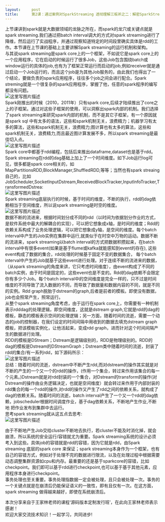 ```yaml
---
layout:     post
title:      第2课：通过案例对SparkStreaming 透彻理解三板斧之二：解密SparkStreaming运行机制和架构
---
```

<div id="article_content" class="article_content clearfix csdn-tracking-statistics" data-pid="blog" data-mod="popu_307" data-dsm="post">
								            <div id="content_views" class="markdown_views prism-atom-one-dark">
							<!-- flowchart 箭头图标 勿删 -->
							<svg xmlns="http://www.w3.org/2000/svg" style="display: none;"><path stroke-linecap="round" d="M5,0 0,2.5 5,5z" id="raphael-marker-block" style="-webkit-tap-highlight-color: rgba(0, 0, 0, 0);"></path></svg>
							<p>上节课讲到spark就是大数据领域的龙脉之所在，而spark的龙穴或关键点就是spark streaming.我们通过把batch interval调大的方式对spark streaming进行了降维，然后运行了实战程序，并通过观察知道特定的时间段里确实具体是rdd的工作。本节课在上节课的基础上主要讲解Spark streaming的运行机制和架构。 <br>
与其说spark streaming是spark core上的一个框架，不如说它是spark core上的一个应用程序，它在启动的时候运行了很多Job，这些Job包含围绕batch或window运行的具体的job,也有为了框架正常运行而启动的job,例如receiver就是通过启动一个Job运行的，而且这个job是为其他Job服务的，由此我们也得出了一个结论，要做负责的spark应用程序，往往多个job之间会进行配合。Spark streming就是一个很复杂的spark应用程序，掌握了他，任意的spark程序的编写都没有问题。 <br>
 <img src="https://img-blog.csdn.net/20160523111327708" alt="这里写图片描述" title=""> <br>
Spark刚推出的时候（2010，2011年）只有spark core,后续才陆续推出了core之上的子框架。通过对这些子框架的使用，可以洞察出spark内部的机制。我们选择了spark streaming来研究spark内部的机制，而不是其它子框架，有一个原因就是spark sql 中有太多的语法，这些和spark机制无关，浪费精力；机器学习有太多的算法，这些和spark机制无关，浪费精力;图计算也有太多的算法，这些和spark机制无关，浪费精力,而且最近图计算发展不多，所以spark streaming是最佳切入点。 <br>
 <img src="https://img-blog.csdn.net/20160523111351702" alt="这里写图片描述" title=""> <br>
Spark core中都基于rdd编程，包括后来推出dataframe,dataset也是基于rdd。Spark streaming在rdd的dag基础上加上了一个时间维度。如下Job运行log可见，很多都是spark core相关的，如MapPartitionsRDD,BlockManager,ShuffledRDD,等等；当然也有spark streaing自己的，比如JobScheduler,SocketInputDstream,ReceivedBlockTracker,InputInfoTracker,TransformedDstrea: <br>
 <img src="https://img-blog.csdn.net/20160523111453968" alt="这里写图片描述" title=""> <br>
Spark streaming底层执行的时候，基于时间的维度，不断的执行，rdd的dag依赖相当于空间维度，所以说spark streaming是时空的维度。 <br>
 <img src="https://img-blog.csdn.net/20160523111515193" alt="这里写图片描述" title=""> <br>
数据不断的流进来，根据时间划分成不同的rdd（以时间为依据划分作业的方式，是软件系统中最大的解耦合的实现），可以把它想象成x轴，是时间的维度；Rdd的依赖关系构成了业务处理逻辑，可以把它想象成y轴，是空间的维度。每个batch interval中产生的Job实例在集群中运行,就类似于在时空中万物的运动。数据不断的流进来，spark streaming以batch interval的方式把数据积攒起来，在batch interval中有很多event(如果是基于flume或kafka就能感知到event的存在), 这些event构成了数据的集合，rdd处理的时候基于固定不变的数据集合， 每个batch interval中产生的Job就基于这些event进行处理。对于连续不断的流进来的数据，（从spark streaming的角度来讲，它只考虑时间维度），由event构成了不同的batch实例，由于时间是固定的，这些event也是不变的。Rdd的dag依赖不会限定你有多少个Job。每个batch interval中的空间维度是完全一样的，只不过是时间维度的不同导致了流入数据的不同，而导致了数据量和数据内容的不同，就是不同的实例。Rdd graph脱胎于dstream的graph,后者是前者的模板。即使没有数据，job也会照常产生，照常运行。 <br>
从整个spark streaming角度考虑，由于运行在spark core上，你需要有一种机制表示rdddag的处理逻辑，即空间维度，这就是dstream graph,它就是rdd的dag的模板，静态的模板表示空间的处理逻辑；另一方面，随着时间的流逝，需要一个动态的job的控制器，在我们设定的时间间隔中用收到的数据去填充dstream graph模板，把该模板实例化，让他活起来，变成rdd graph，进而针对这个时间间隔产生的数据进行处理。 <br>
RDD的模板是DStream；Dstream是逻辑级别的，RDD是物理级别的。RDD的dag的模板是Dstream的DStreamGraph；Dstream类中随着时间的流逝，封装了rdd的集合/有一系列rdd，如下源码所示： <br>
 <img src="https://img-blog.csdn.net/20160523111640314" alt="这里写图片描述" title=""> <br>
总结：随着时间的流逝，dstream中不断产生rdd,而对dstream的操作其实就是对不断的产生的一个又一个的rdd的操作，(作用一个集合，转过来作用该集合的每一个元素。)Dstream就是对rdd封装的一个集合，对Dstream的transform的操作(对Dstream的操作由业务逻辑决定，也就是空间维度）就会转过来作用于内部封装的rdd集合的每一个rdd的操作,对rdd的操作又产生了rdd之间的依赖关系，就构成了dag的依赖关系。随着时间的流逝，batch interval产生了一个又一个rdd的dag依赖，jobscheduler根据时间调度作业，基于dag依赖关系，不断地产生作业,不断地 把作业发布到集群中去运行。 <br>
思考spark streaming就从这五点去思考: <br>
 <img src="https://img-blog.csdn.net/20160523111721491" alt="这里写图片描述" title=""></p>

<p>由于不断地产生Job交给cluster不断地去执行，若cluster不能及时消化掉，就会崩溃，所以系统的安全运行/容错就尤为重要。Spark streaming系统的设计必须考入到这些。具体job的容错就是rdd的容错，因为它就是rdd，由Spark streaming 底层的spark core 来保证；spark streaming本身作为一个框架，也有自己的容错方式，例如对于处理不完的数据进行限流，以及在处理过程中根据需要动态调整集群资源如cpu和内存。最重要的还是基于sparkcore的容错，比如checkpoint。我们即可以基于rdd进行checkpoint,也可以基于基于其他元素，应用程序本身进行checkpoint。 <br>
事务处理也至关重要。事务处理指数据一定会被处理，且只会被处理一次。事务的一个关键点就是在崩溃后仍能保证语义的一致性，即有且仅有一次。在这方面，spark streaming 做得越来越好，即使在系统崩溃后。</p>

<p>本次分享来自于王家林老师的课程‘源码版本定制发行班’，在此向王家林老师表示感谢！ <br>
欢迎大家交流技术知识！一起学习，共同进步!</p>            </div>
						<link href="https://csdnimg.cn/release/phoenix/mdeditor/markdown_views-9e5741c4b9.css" rel="stylesheet">
                </div>